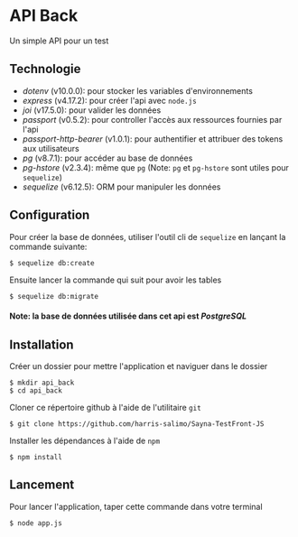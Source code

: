 # API Back

Un simple API pour un test

## Technologie
- _dotenv_ (v10.0.0): pour stocker les variables d'environnements
- _express_ (v4.17.2): pour créer l'api avec `node.js`
- _joi_ (v17.5.0): pour valider les données
- _passport_ (v0.5.2): pour controller l'accès aux ressources fournies par l'api
- _passport-http-bearer_ (v1.0.1): pour authentifier et attribuer des tokens aux utilisateurs
- _pg_ (v8.7.1): pour accéder au base de données
- _pg-hstore_ (v2.3.4): même que `pg` (Note: `pg` et `pg-hstore` sont utiles pour `sequelize`)
- _sequelize_ (v6.12.5): ORM pour manipuler les données

## Configuration
Pour créer la base de données, utiliser l'outil cli de `sequelize` en lançant la commande suivante:
```
$ sequelize db:create
```
Ensuite lancer la commande qui suit pour avoir les tables
```
$ sequelize db:migrate
```
#### Note: la base de données utilisée dans cet api est _PostgreSQL_

## Installation
Créer un dossier pour mettre l'application et naviguer dans le dossier
```shell
$ mkdir api_back
$ cd api_back
```
Cloner ce répertoire github à l'aide de l'utilitaire `git`
```shell
$ git clone https://github.com/harris-salimo/Sayna-TestFront-JS
```
Installer les dépendances à l'aide de `npm`
```shell
$ npm install
```
## Lancement
Pour lancer l'application, taper cette commande dans votre terminal
```shell
$ node app.js
```
